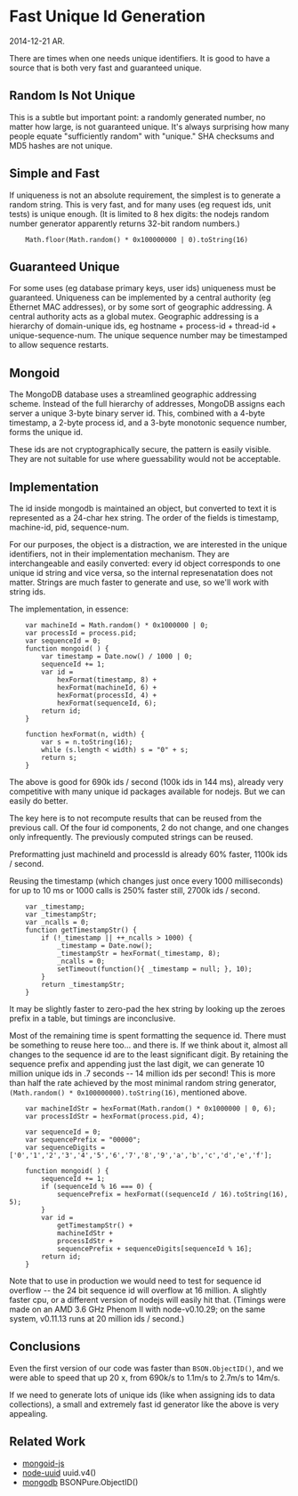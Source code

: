 Fast Unique Id Generation
=========================

2014-12-21 AR.


There are times when one needs unique identifiers.  It is good to have a
source that is both very fast and guaranteed unique.


Random Is Not Unique
--------------------

This is a subtle but important point: a randomly generated number, no matter
how large, is not guaranteed unique.  It's always surprising how many people
equate "sufficiently random" with "unique."  SHA checksums and MD5 hashes are
not unique.

Simple and Fast
---------------

If uniqueness is not an absolute requirement, the simplest is to generate a
random string.  This is very fast, and for many uses (eg request ids, unit
tests) is unique enough.  (It is limited to 8 hex digits:  the nodejs random
number generator apparently returns 32-bit random numbers.)

        Math.floor(Math.random() * 0x100000000 | 0).toString(16)


Guaranteed Unique
-----------------

For some uses (eg database primary keys, user ids) uniqueness must be
guaranteed.  Uniqueness can be implemented by a central authority (eg Ethernet
MAC addresses), or by some sort of geographic addressing.  A central authority
acts as a global mutex.  Geographic addressing is a hierarchy of domain-unique
ids, eg hostname + process-id + thread-id + unique-sequence-num.  The unique
sequence number may be timestamped to allow sequence restarts.


Mongoid
-------

The MongoDB database uses a streamlined geographic addressing scheme.  Instead
of the full hierarchy of addresses, MongoDB assigns each server a unique
3-byte binary server id.  This, combined with a 4-byte timestamp, a 2-byte
process id, and a 3-byte monotonic sequence number, forms the unique id.

These ids are not cryptographically secure, the pattern is easily visible.
They are not suitable for use where guessability would not be acceptable.


Implementation
--------------

The id inside mongodb is maintained an object, but converted to text it is
represented as a 24-char hex string.  The order of the fields is timestamp,
machine-id, pid, sequence-num.

For our purposes, the object is a distraction, we are interested in the unique
identifiers, not in their implementation mechanism.  They are interchangeable
and easily converted:  every id object corresponds to one unique id string and
vice versa, so the internal represenatation does not matter.  Strings are much
faster to generate and use, so we'll work with string ids.

The implementation, in essence:

        var machineId = Math.random() * 0x1000000 | 0;
        var processId = process.pid;
        var sequenceId = 0;
        function mongoid( ) {
            var timestamp = Date.now() / 1000 | 0;
            sequenceId += 1;
            var id =
                hexFormat(timestamp, 8) +
                hexFormat(machineId, 6) +
                hexFormat(processId, 4) +
                hexFormat(sequenceId, 6);
            return id;
        }

        function hexFormat(n, width) {
            var s = n.toString(16);
            while (s.length < width) s = "0" + s;
            return s;
        }

The above is good for 690k ids / second (100k ids in 144 ms), already very
competitive with many unique id packages available for nodejs.  But we can
easily do better.

The key here is to not recompute results that can be reused from the previous
call.  Of the four id components, 2 do not change, and one changes only
infrequently.  The previously computed strings can be reused.

Preformatting just machineId and processId is already 60% faster, 1100k ids / second.

Reusing the timestamp (which changes just once every 1000 milliseconds) for up
to 10 ms or 1000 calls is 250% faster still, 2700k ids / second.

        var _timestamp;
        var _timestampStr;
        var _ncalls = 0;
        function getTimestampStr() {
            if (!_timestamp || ++_ncalls > 1000) {
                _timestamp = Date.now();
                _timestampStr = hexFormat(_timestamp, 8);
                _ncalls = 0;
                setTimeout(function(){ _timestamp = null; }, 10);
            }
            return _timestampStr;
        }

It may be slightly faster to zero-pad the hex string by looking up the
zeroes prefix in a table, but timings are inconclusive.

Most of the remaining time is spent formatting the sequence id.  There must be
something to reuse here too... and there is.  If we think about it, almost all
changes to the sequence id are to the least significant digit.
By retaining the sequence prefix and appending just the last digit, we can
generate 10 million unique ids in .7 seconds -- 14 million ids per second!
This is more than half the rate achieved by the most minimal random string
generator, `(Math.random() * 0x100000000).toString(16)`, mentioned above.

        var machineIdStr = hexFormat(Math.random() * 0x1000000 | 0, 6);
        var processIdStr = hexFormat(process.pid, 4);

        var sequenceId = 0;
        var sequencePrefix = "00000";
        var sequenceDigits = ['0','1','2','3','4','5','6','7','8','9','a','b','c','d','e','f'];

        function mongoid( ) {
            sequenceId += 1;
            if (sequenceId % 16 === 0) {
                sequencePrefix = hexFormat((sequenceId / 16).toString(16), 5);
            }
            var id =
                getTimestampStr() +
                machineIdStr +
                processIdStr +
                sequencePrefix + sequenceDigits[sequenceId % 16];
            return id;
        }

Note that to use in production we would need to test for sequence id overflow
-- the 24 bit sequence id will overflow at 16 million.  A slightly faster cpu,
or a different version of nodejs will easily hit that.  (Timings were made on
an AMD 3.6 GHz Phenom II with node-v0.10.29; on the same system, v0.11.13 runs
at 20 million ids / second.)


Conclusions
-----------

Even the first version of our code was faster than `BSON.ObjectID()`, and we
were able to speed that up 20 x, from 690k/s to 1.1m/s to 2.7m/s to 14m/s.

If we need to generate lots of unique ids (like when assigning ids to data
collections), a small and extremely fast id generator like the above is very
appealing.


Related Work
------------

- [mongoid-js](https://www.npmjs.com/package/mongoid-js)
- [node-uuid](https://npmjs.com/package/node-uuid) uuid.v4()
- [mongodb](https://www.npmjs.com/package/mongodb) BSONPure.ObjectID()
